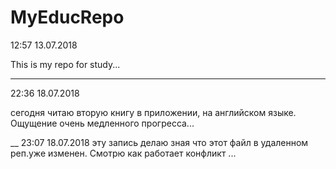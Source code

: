 # MyEducRepo

12:57
13.07.2018

This is my repo for study...

---
22:36
18.07.2018

сегодня читаю вторую книгу в приложении, на английском языке. Ощущение очень медленного прогресса...

__
23:07
18.07.2018
эту запись делаю зная что этот файл в удаленном реп.уже 
изменен. Смотрю как работает конфликт ...
